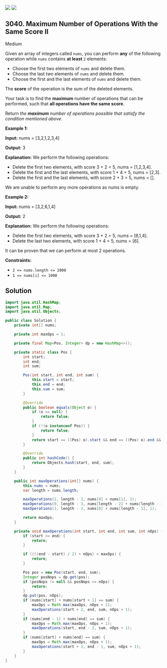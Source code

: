 [![](https://img.shields.io/github/stars/javadev/LeetCode-in-Java?label=Stars&style=flat-square)](https://github.com/javadev/LeetCode-in-Java)
[![](https://img.shields.io/github/forks/javadev/LeetCode-in-Java?label=Fork%20me%20on%20GitHub%20&style=flat-square)](https://github.com/javadev/LeetCode-in-Java/fork)

## 3040\. Maximum Number of Operations With the Same Score II

Medium

Given an array of integers called `nums`, you can perform **any** of the following operation while `nums` contains **at least** `2` elements:

*   Choose the first two elements of `nums` and delete them.
*   Choose the last two elements of `nums` and delete them.
*   Choose the first and the last elements of `nums` and delete them.

The **score** of the operation is the sum of the deleted elements.

Your task is to find the **maximum** number of operations that can be performed, such that **all operations have the same score**.

Return _the **maximum** number of operations possible that satisfy the condition mentioned above_.

**Example 1:**

**Input:** nums = [3,2,1,2,3,4]

**Output:** 3

**Explanation:** We perform the following operations: 
- Delete the first two elements, with score 3 + 2 = 5, nums = [1,2,3,4]. 
- Delete the first and the last elements, with score 1 + 4 = 5, nums = [2,3].
- Delete the first and the last elements, with score 2 + 3 = 5, nums = []. 

We are unable to perform any more operations as nums is empty.

**Example 2:**

**Input:** nums = [3,2,6,1,4]

**Output:** 2

**Explanation:** We perform the following operations: 
- Delete the first two elements, with score 3 + 2 = 5, nums = [6,1,4]. 
- Delete the last two elements, with score 1 + 4 = 5, nums = [6]. 

It can be proven that we can perform at most 2 operations.

**Constraints:**

*   `2 <= nums.length <= 2000`
*   `1 <= nums[i] <= 1000`

## Solution

```java
import java.util.HashMap;
import java.util.Map;
import java.util.Objects;

public class Solution {
    private int[] nums;

    private int maxOps = 1;

    private final Map<Pos, Integer> dp = new HashMap<>();

    private static class Pos {
        int start;
        int end;
        int sum;

        Pos(int start, int end, int sum) {
            this.start = start;
            this.end = end;
            this.sum = sum;
        }

        @Override
        public boolean equals(Object o) {
            if (o == null) {
                return false;
            }
            if (!(o instanceof Pos)) {
                return false;
            }
            return start == ((Pos) o).start && end == ((Pos) o).end && sum == ((Pos) o).sum;
        }

        @Override
        public int hashCode() {
            return Objects.hash(start, end, sum);
        }
    }

    public int maxOperations(int[] nums) {
        this.nums = nums;
        var length = nums.length;

        maxOperations(2, length - 1, nums[0] + nums[1], 1);
        maxOperations(0, length - 3, nums[length - 2] + nums[length - 1], 1);
        maxOperations(1, length - 2, nums[0] + nums[length - 1], 1);

        return maxOps;
    }

    private void maxOperations(int start, int end, int sum, int nOps) {
        if (start >= end) {
            return;
        }

        if ((((end - start) / 2) + nOps) < maxOps) {
            return;
        }

        Pos pos = new Pos(start, end, sum);
        Integer posNops = dp.get(pos);
        if (posNops != null && posNops >= nOps) {
            return;
        }
        dp.put(pos, nOps);
        if (nums[start] + nums[start + 1] == sum) {
            maxOps = Math.max(maxOps, nOps + 1);
            maxOperations(start + 2, end, sum, nOps + 1);
        }
        if (nums[end - 1] + nums[end] == sum) {
            maxOps = Math.max(maxOps, nOps + 1);
            maxOperations(start, end - 2, sum, nOps + 1);
        }
        if (nums[start] + nums[end] == sum) {
            maxOps = Math.max(maxOps, nOps + 1);
            maxOperations(start + 1, end - 1, sum, nOps + 1);
        }
    }
}
```